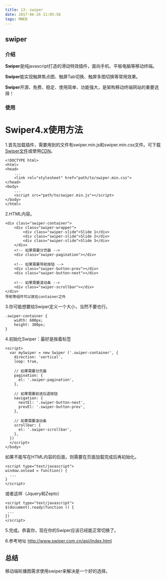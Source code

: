 ```yaml
---
title: 13- swiper
date: 2017-06-26 11:05:58
tags: MWEB
---
```


##  swiper

### 介绍

**Swiper**是纯javascript打造的滑动特效插件，面向手机、平板电脑等移动终端。

**Swiper**能实现触屏焦点图、触屏Tab切换、触屏多图切换等常用效果。

**Swiper**开源、免费、稳定、使用简单、功能强大，是架构移动终端网站的重要选择！

### 使用

# Swiper4.x使用方法

1.首先加载插件，需要用到的文件有swiper.min.js和swiper.min.css文件。可下载[Swiper文件](http://www.swiper.com.cn/download/index.html#file1)或使用[CDN](http://www.swiper.com.cn/cdn/index.html)。

```
<!DOCTYPE html>
<html>
<head>
    ...
    <link rel="stylesheet" href="path/to/swiper.min.css">
</head>
<body>
    ...
    <script src="path/to/swiper.min.js"></script>
</body>
</html>
```

2.HTML内容。

```
<div class="swiper-container">
    <div class="swiper-wrapper">
        <div class="swiper-slide">Slide 1</div>
        <div class="swiper-slide">Slide 2</div>
        <div class="swiper-slide">Slide 3</div>
    </div>
    <!-- 如果需要分页器 -->
    <div class="swiper-pagination"></div>
    
    <!-- 如果需要导航按钮 -->
    <div class="swiper-button-prev"></div>
    <div class="swiper-button-next"></div>
    
    <!-- 如果需要滚动条 -->
    <div class="swiper-scrollbar"></div>
</div>
导航等组件可以放在container之外
```

3.你可能想要给Swiper定义一个大小，当然不要也行。

```
.swiper-container {
    width: 600px;
    height: 300px;
}  
```

4.初始化Swiper：最好是挨着</body>标签

```
<script>        
  var mySwiper = new Swiper ('.swiper-container', {
    direction: 'vertical',
    loop: true,
    
    // 如果需要分页器
    pagination: {
      el: '.swiper-pagination',
    },
    
    // 如果需要前进后退按钮
    navigation: {
      nextEl: '.swiper-button-next',
      prevEl: '.swiper-button-prev',
    },
    
    // 如果需要滚动条
    scrollbar: {
      el: '.swiper-scrollbar',
    },
  })        
  </script>
</body>
```

如果不能写在HTML内容的后面，则需要在页面加载完成后再初始化。

```
<script type="text/javascript">
window.onload = function() {
  ...
}
</script>
```

或者这样（Jquery和Zepto）

```
<script type="text/javascript">
$(document).ready(function () {
 ...
})
</script>
```

5.完成。恭喜你，现在你的Swiper应该已经能正常切换了。

6.参考地址 http://www.swiper.com.cn/api/index.html

## 总结

移动端轮播图需求使用swiper来解决是一个好的选择。